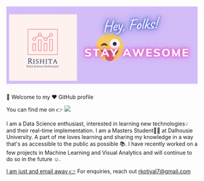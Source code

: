 # ![Rishita Kotiyal header](https://github.com/rishita27/RishitaKotiyal/blob/1eec893c302b1656ec652e6fc81e1e3b9599b31e/Intro.png)
👋
Welcome to my ❤ GitHub profile
<!-- Actual text -->

You can find me on 👉 <a href="https://www.linkedin.com/in/rishita-kotiyal/"><img height="30" src="https://github.com/WaylonWalker/WaylonWalker/blob/main/icon/linkedin.png?raw=true"></a>

I am a Data Science enthusiast, interested in learning new technologies💡 and their real-time implementation. I am a Masters Student👩‍🎓 at Dalhousie University. A part of me loves learning and sharing my knowledge in a way that's as accessible to the public as possible 📚. I have recently worked on a few projects in Machine Learning and Visual Analytics and will continue to do so in the future ☺️.
</p>

[I am just and email away 👉](rkotiyal7@gmail.com)
For enquiries, reach out rkotiyal7@gmail.com
